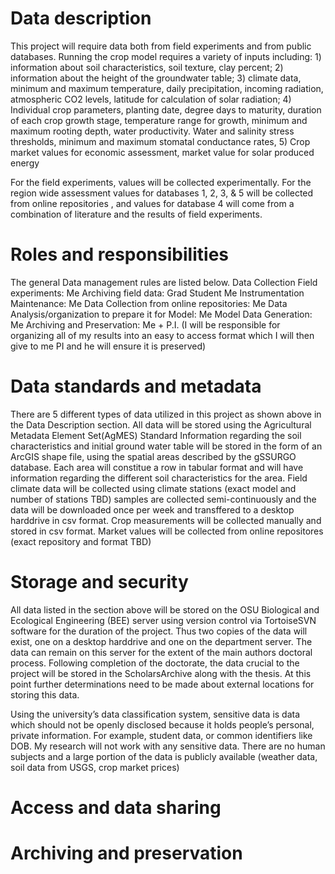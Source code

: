 # Data description
This project will require data both from field experiments and from public databases. Running the crop model requires a variety of inputs including: 1) information about soil characteristics, soil texture, clay percent; 2) information about the height of the groundwater table; 3) climate data, minimum and maximum temperature, daily precipitation, incoming radiation, atmospheric CO2 levels, latitude for calculation of solar radiation; 4) Individual crop parameters, planting date, degree days to maturity, duration of each crop growth stage, temperature range for growth, minimum and maximum rooting depth, water productivity. Water and salinity stress thresholds, minimum and maximum stomatal conductance rates, 5) Crop market values for economic assessment, market value for solar produced energy

For the field experiments, values will be collected experimentally. For the region wide assessment values for databases 1, 2, 3, & 5 will be collected from online repositories , and values for database 4 will come from a combination of literature and the results of field experiments.


# Roles and responsibilities
The general Data management rules are listed below. 
Data Collection Field experiments: Me
Archiving field data: Grad Student Me
Instrumentation Maintenance: Me
Data Collection from online repositories: Me
Data Analysis/organization to prepare it for Model: Me
Model Data Generation: Me
Archiving and Preservation: Me + P.I. (I will be responsible for organizing all of my results into an easy to access format which I will then give to me PI and he will ensure it is preserved)

# Data standards and metadata
There are 5 different types of data utilized in this project as shown above in the Data Description section. 
All data will be stored using the Agricultural Metadata Element Set(AgMES) Standard 
Information regarding the soil characteristics and initial ground water table will be stored in the form of an ArcGIS shape file, using the spatial areas described by the gSSURGO database. Each area will constitue a row in tabular format and will have information regarding the different soil characteristics for the area. 
Field climate data will be collected using climate stations (exact model and number of stations TBD) samples are collected semi-continuously and the data will be downloaded once per week and transffered to a desktop harddrive in csv format.
Crop measurements will be collected manually and stored in csv format.
Market values will be collected from online repositores (exact repository and format TBD) 




# Storage and security
All data listed in the section above will be stored on the OSU Biological and Ecological Engineering (BEE) server using version control via TortoiseSVN software for the duration of the project. Thus two copies of the data will exist, one on a desktop harddrive and one on the department server. The data can remain on this server for the extent of the main authors doctoral process. Following completion of the doctorate, the data crucial to the project will be stored in the ScholarsArchive along with the thesis. At this point further determinations need to be made about external locations for storing this data.

Using the university’s data classification system, sensitive data is data which should not be openly disclosed because it holds people’s personal, private information. For example, student data, or common identifiers like DOB. My research will not work with any sensitive data. There are no human subjects and a large portion of the data is publicly available (weather data, soil data from USGS, crop market prices) 

# Access and data sharing

# Archiving and preservation

